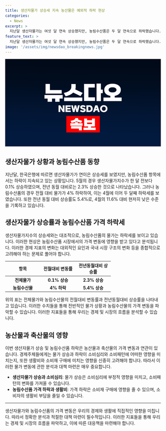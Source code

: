 ```yaml
---
title: 생산자물가 상승세 지속 농산물은 예외적 하락 현상
categories:
  - News
excerpt: >
  지난달 생산자물가는 여섯 달 연속 상승했지만, 농림수산품은 두 달 연속으로 하락했습니다. 한국은행은 5월 생산자물가지수가 0.1% 상승한 것으로 나타났지만, 농림수산품은 전월 대비 4% 하락했고, 전년 대비 상승률도 5.4%로 감소했습니다.
feature_text: >
  지난달 생산자물가는 여섯 달 연속 상승했지만, 농림수산품은 두 달 연속으로 하락했습니다. 한국은행은 5월 생산자물가지수가 0.1% 상승한 것으로 나타났지만, 농림수산품은 전월 대비 4% 하락했고, 전년 대비 상승률도 5.4%로 감소했습니다.
image: '/assets/img/newsdao_breakingnews.jpg'
---
```


<p><img src="/assets/img/newsdao_breakingnews.jpg" alt="firstkoreanews 속보" /></p>

<h2 data-ke-size="size26">생산자물가 상황과 농림수산품 동향</h2>

<p data-ke-size="size16">지난달, 한국은행에 따르면 생산자물가가 연이은 상승세를 보였지만, 농림수산품 항목에서는 하락이 지속되고 있는 상황입니다. 5월의 경우 생산자물가지수가 한 달 전보다 0.1% 상승하였으며, 전년 동월 대비로는 2.3% 상승한 것으로 나타났습니다. 그러나 농림수산품의 경우 전월 대비 물가가 4% 하락하여, 이는 4월에 이어 두 달째 하락세를 보였습니다. 또한 전년 동월 대비 상승률도 5.4%로, 4월의 11.6% 대비 현저히 낮은 수준을 기록하고 있습니다.</p>

<h2 data-ke-size="size26">생산자물가 상승률과 농림수산품 가격 하락세</h2>

<p data-ke-size="size16">생산자물가지수의 상승세와는 대조적으로, 농림수산품의 물가는 하락세를 보이고 있습니다. 이러한 현상은 농림수산품 시장에서의 가격 변동에 영향을 받고 있다고 분석됩니다. 이러한 경제 지표의 변화는 대외적인 요인과 국내 시장 구조의 변화 등을 종합적으로 고려해야 하는 문제로 풀어야 합니다.</p>

<table>
<thead>
<tr>
<th style="text-align: center; width: 100px;"><b>항목</b></th>
<th style="text-align: center; width: 100px;"><b>전월대비 변동률</b></th>
<th style="text-align: center; width: 100px;"><b>전년동월대비 상승률</b></th>
</tr>
</thead>
<tbody>
<tr>
<td style="text-align: center; height: 17px;"><b>전체물가</b></td>
<td style="text-align: center; height: 17px;"><b>0.1% 상승</b></td>
<td style="text-align: center; height: 17px;"><b>2.3% 상승</b></td>
</tr>
<tr>
<td style="text-align: center; height: 17px;"><b>농림수산물</b></td>
<td style="text-align: center; height: 17px;"><b>4% 하락</b></td>
<td style="text-align: center; height: 17px;"><b>5.4% 상승</b></td>
</tr>
</tbody>
</table>

<p data-ke-size="size16">위의 표는 전체물가와 농림수산물의 전월대비 변동률과 전년동월대비 상승률을 나타내고 있습니다. 이러한 수치들을 통해 전반적인 물가 상황과 농림수산물의 가격 변동을 파악할 수 있습니다. 이러한 지표들을 통해 우리는 경제 및 시장의 흐름을 분석할 수 있습니다.</p>

<h2 data-ke-size="size26">농산물과 축산물의 영향</h2>

<p data-ke-size="size16">이번 생산자물가 상승 및 농림수산품 하락은 농산물과 축산물의 가격 변동과 연관이 있습니다. 경제주체들에게는 물가 상승과 하락이 소비심리와 소비패턴에 어떠한 영향을 미치는지, 또한 생활비와 소비재 구매에 미치는 영향을 신중히 고려해야 합니다. 따라서 이러한 물가 변동에 관한 분석과 대책 마련은 매우 중요합니다.</p>

<ul>
<li><b>생산자물가 상승과 소비심리</b>: 물가 상승은 소비심리에 부정적 영향을 미치고, 소비패턴의 변화를 가져올 수 있습니다.</li>
<li><b>농림수산품 가격 하락과 생활비</b>: 가격 하락은 소비재 구매에 영향을 줄 수 있으며, 소비자의 생활비 부담을 줄일 수 있습니다.</li>
</ul>

<hr>

<p data-ke-size="size16">생산자물가와 농림수산품의 가격 변동은 우리의 경제와 생활에 직접적인 영향을 미칩니다. 따라서 정확한 분석과 적절한 대책 마련이 필수적입니다. 이러한 지표들을 통해 우리는 경제 및 시장의 흐름을 파악하고, 이에 따른 대응책을 마련해야 합니다.</p>

